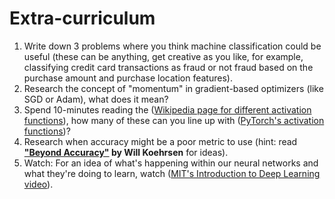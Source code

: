 # Extra-curriculum
1. Write down 3 problems where you think machine classification could be useful (these can be anything, get creative as you like, for example, classifying credit card transactions as fraud or not fraud based on the purchase amount and purchase location features).
2. Research the concept of "momentum" in gradient-based optimizers (like SGD or Adam), what does it mean?
3. Spend 10-minutes reading the ([Wikipedia page for different activation functions](https://en.wikipedia.org/wiki/Activation_function#Table_of_activation_functions)), how many of these can you line up with ([PyTorch's activation functions](https://docs.pytorch.org/docs/stable/nn.html#non-linear-activations-weighted-sum-nonlinearity))?
4. Research when accuracy might be a poor metric to use (hint: read **["Beyond Accuracy"](https://willkoehrsen.github.io/statistics/learning/beyond-accuracy-precision-and-recall/) by Will Koehrsen** for ideas).
5. Watch: For an idea of what's happening within our neural networks and what they're doing to learn, watch ([MIT's Introduction to Deep Learning video](https://www.youtube.com/watch?v=7sB052Pz0sQ)).